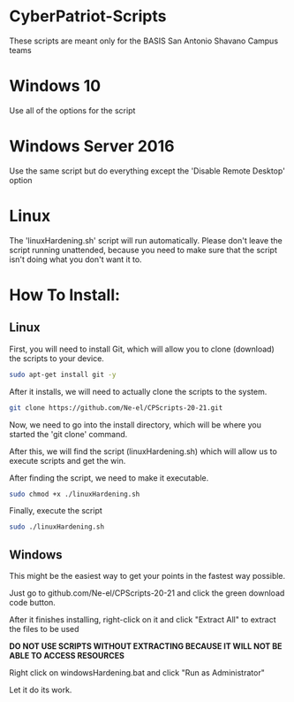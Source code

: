 # CyberPatriot-Scripts
These scripts are meant only for the BASIS San Antonio Shavano Campus teams
# Windows 10
Use all of the options for the script
# Windows Server 2016
Use the same script but do everything except the 'Disable Remote Desktop' option
# Linux
The 'linuxHardening.sh' script will run automatically. Please don't leave the script running unattended, because you need to make sure that the script isn't doing what you don't want it to.




# How To Install: 

## Linux

First, you will need to install Git, which will allow you to clone (download) the scripts to your device.

```bash
sudo apt-get install git -y
```
After it installs, we will need to actually clone the scripts to the system.

```bash
git clone https://github.com/Ne-el/CPScripts-20-21.git
```
Now, we need to go into the install directory, which will be where you started the 'git clone' command.

After this, we will find the script (linuxHardening.sh) which will allow us to execute scripts and get the win.

After finding the script, we need to make it executable.

```bash
sudo chmod +x ./linuxHardening.sh
```

Finally, execute the script
```bash
sudo ./linuxHardening.sh
```

## Windows
This might be the easiest way to get your points in the fastest way possible.

Just go to github.com/Ne-el/CPScripts-20-21 and click the green download code button.

After it finishes installing, right-click on it and click "Extract All" to extract the files to be used

**DO NOT USE SCRIPTS WITHOUT EXTRACTING BECAUSE IT WILL NOT BE ABLE TO ACCESS RESOURCES**

Right click on windowsHardening.bat and click "Run as Administrator"

Let it do its work.
